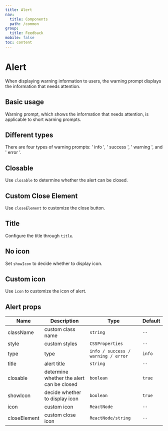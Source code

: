 ```yaml
---
title: Alert
nav:
  title: Components
  path: /common
group:
  title: Feedback
mobile: false
toc: content
---
```


# Alert

When displaying warning information to users, the warning prompt displays the information that needs attention.

## Basic usage

Warning prompt, which shows the information that needs attention, is applicable to short warning prompts.

<code src="./demos/index1.tsx"></code>

## Different types

There are four types of warning prompts: ' info ', ' success ', ' warning ', and ' error '.

<code src="./demos/index2.tsx"></code>

## Closable

Use `closable` to determine whether the alert can be closed.

<code src="./demos/index3.tsx"></code>

## Custom Close Element

Use `closeElement` to customize the close button.

<code src="./demos/index4.tsx"></code>

## Title

Configure the title through `title`.

<code src="./demos/index5.tsx"></code>

## No icon

Set `showIcon` to decide whether to display icon.

<code src="./demos/index6.tsx"></code>

## Custom icon

Use `icon` to customize the icon of alert.

<code src="./demos/index7.tsx"></code>

## Alert props

| Name         | Description                               | Type                               | Default |
| ------------ | ----------------------------------------- | ---------------------------------- | ------- |
| className    | custom class name                         | `string`                           | `--`    |
| style        | custom styles                             | `CSSProperties`                    | `--`    |
| type         | type                                      | `info / success / warning / error` | `info`  |
| title        | alert title                               | `string`                           | `--`    |
| closable     | determine whether the alert can be closed | `boolean`                          | `true`  |
| showIcon     | decide whether to display icon            | `boolean`                          | `true`  |
| icon         | custom icon                               | `ReactNode`                        | `--`    |
| closeElement | custom close icon                         | `ReactNode/string`                 | `--`    |
